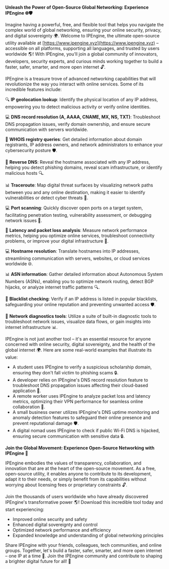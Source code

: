 **Unleash the Power of Open-Source Global Networking: Experience IPEngine 🌐🛡️**

Imagine having a powerful, free, and flexible tool that helps you navigate the complex world of global networking, ensuring your online security, privacy, and digital sovereignty 🌍. Welcome to IPEngine, the ultimate open-source utility available at [https://www.ipengine.xyz](https://www.ipengine.xyz) – accessible on all platforms, supporting all languages, and trusted by users worldwide 🌎! With IPEngine, you'll join a global community of innovators, developers, security experts, and curious minds working together to build a faster, safer, smarter, and more open internet 🔓.

IPEngine is a treasure trove of advanced networking capabilities that will revolutionize the way you interact with online services. Some of its incredible features include:

🔍 **IP geolocation lookup**: Identify the physical location of any IP address, empowering you to detect malicious activity or verify online identities.

💻 **DNS record resolution (A, AAAA, CNAME, MX, NS, TXT)**: Troubleshoot DNS propagation issues, verify domain ownership, and ensure secure communication with servers worldwide.

🔎 **WHOIS registry queries**: Get detailed information about domain registrants, IP address owners, and network administrators to enhance your cybersecurity posture 🛡️.

🚀 **Reverse DNS**: Reveal the hostname associated with any IP address, helping you detect phishing domains, reveal scam infrastructure, or identify malicious hosts 🔍.

📊 **Traceroute**: Map digital threat surfaces by visualizing network paths between you and any online destination, making it easier to identify vulnerabilities or detect cyber threats 🚨.

💻 **Port scanning**: Quickly discover open ports on a target system, facilitating penetration testing, vulnerability assessment, or debugging network issues 🔧.

📡 **Latency and packet loss analysis**: Measure network performance metrics, helping you optimize online services, troubleshoot connectivity problems, or improve your digital infrastructure 🚀.

💻 **Hostname resolution**: Translate hostnames into IP addresses, streamlining communication with servers, websites, or cloud services worldwide 🌐.

📊 **ASN information**: Gather detailed information about Autonomous System Numbers (ASNs), enabling you to optimize network routing, detect BGP hijacks, or analyze internet traffic patterns 🔍.

🚫 **Blacklist checking**: Verify if an IP address is listed in popular blacklists, safeguarding your online reputation and preventing unwanted access 🛡️.

🔧 **Network diagnostics tools**: Utilize a suite of built-in diagnostic tools to troubleshoot network issues, visualize data flows, or gain insights into internet infrastructure 📊.

IPEngine is not just another tool – it's an essential resource for anyone concerned with online security, digital sovereignty, and the health of the global internet 🌍. Here are some real-world examples that illustrate its value:

* A student uses IPEngine to verify a suspicious scholarship domain, ensuring they don't fall victim to phishing scams 🔒.
* A developer relies on IPEngine's DNS record resolution feature to troubleshoot DNS propagation issues affecting their cloud-based application 📡.
* A remote worker uses IPEngine to analyze packet loss and latency metrics, optimizing their VPN performance for seamless online collaboration 🚀.
* A small business owner utilizes IPEngine's DNS uptime monitoring and anomaly detection features to safeguard their online presence and prevent reputational damage 🛡️.
* A digital nomad uses IPEngine to check if public Wi-Fi DNS is hijacked, ensuring secure communication with sensitive data 🔒.

**Join the Global Movement: Experience Open-Source Networking with IPEngine 🚀**

IPEngine embodies the values of transparency, collaboration, and innovation that are at the heart of the open-source movement. As a free, open-source utility, it enables anyone to contribute to its development, adapt it to their needs, or simply benefit from its capabilities without worrying about licensing fees or proprietary constraints 🔓.

Join the thousands of users worldwide who have already discovered IPEngine's transformative power 🌎! Download this incredible tool today and start experiencing:

* Improved online security and safety
* Enhanced digital sovereignty and control
* Optimized network performance and efficiency
* Expanded knowledge and understanding of global networking principles

Share IPEngine with your friends, colleagues, tech communities, and online groups. Together, let's build a faster, safer, smarter, and more open internet – one IP at a time 🔗. Join the IPEngine community and contribute to shaping a brighter digital future for all! 🌟
